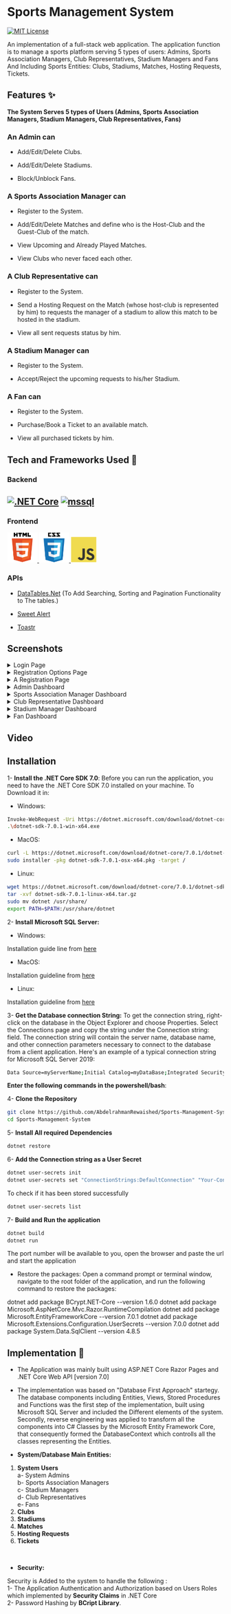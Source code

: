# Sports Management System
[![MIT License](https://img.shields.io/badge/License-MIT-green.svg)](https://choosealicense.com/licenses/mit/)


An implementation of a full-stack web application.
The application function is to manage a sports platform serving 5 types of users: Admins, Sports Association Managers, Club Representatives, Stadium Managers and Fans
And Including Sports Entities: Clubs, Stadiums, Matches, Hosting Requests, Tickets.

## Features ✨
<b> The System Serves 5 types of Users (Admins, Sports Association Managers, Stadium Managers, Club Representatives, Fans) </b>

### An Admin can

- Add/Edit/Delete Clubs.

- Add/Edit/Delete Stadiums.

- Block/Unblock Fans.

### A Sports Association Manager can

- Register to the System.

- Add/Edit/Delete Matches and define who is the Host-Club and the Guest-Club of the match.

- View Upcoming and Already Played Matches.

- View Clubs who never faced each other.

### A Club Representative can

- Register to the System.

- Send a Hosting Request on the Match (whose host-club is represented by him) to requests the manager of a stadium to allow this match to be hosted in the stadium.

- View all sent requests status by him.

### A Stadium Manager can

- Register to the System.

- Accept/Reject the upcoming requests to his/her Stadium.

### A Fan can

- Register to the System.

- Purchase/Book a Ticket to an available match.

- View all purchased tickets by him.



## Tech and Frameworks Used 🧰
### Backend
<a href="https://cdnlogo.com/logo/dot-net-core_832.html"><img src="https://cdn.cdnlogo.com/logos/d/6/dot-net-core.svg" alt=".NET Core" width="70" height="70"/></a>     <a href="https://www.microsoft.com/en-us/sql-server" target="_blank" rel="noreferrer"> <img src="https://www.svgrepo.com/show/303229/microsoft-sql-server-logo.svg" alt="mssql" width="70" height="70"/> </a>
- 

### Frontend
<a href="https://www.w3.org/html/" target="_blank" rel="noreferrer"> <img src="https://raw.githubusercontent.com/devicons/devicon/master/icons/html5/html5-original-wordmark.svg" alt="html5" width="70" height="70"/> </a><a href="https://www.w3schools.com/css/" target="_blank" rel="noreferrer"> <img src="https://raw.githubusercontent.com/devicons/devicon/master/icons/css3/css3-original-wordmark.svg" alt="css3" width="70" height="70"/> </a><a href="https://developer.mozilla.org/en-US/docs/Web/JavaScript" target="_blank" rel="noreferrer"> <img src="https://raw.githubusercontent.com/devicons/devicon/master/icons/javascript/javascript-original.svg" alt="javascript" width="60" height="60"/> </a>

### APIs

- <a href="https://datatables.net/reference/api/">DataTables.Net</a>  (To Add Searching, Sorting and Pagination Functionality to The tables.)

- <a href="https://sweetalert2.github.io/">Sweet Alert</a>

- <a href="https://github.com/CodeSeven/toastr">Toastr</a>

## Screenshots

<details>
  <summary>Login Page</summary>
    <br>
    <img src="https://user-images.githubusercontent.com/116602823/218286132-989a95a5-e5ad-4311-8d4f-6c8d6be83688.png">
</details>

<details>
  <summary>Registration Options Page</summary>
    <br>
    <img src="https://user-images.githubusercontent.com/116602823/218286393-4293dade-44d2-4e3a-bb80-96749459ea40.png">
</details>

<details>
  <summary>A Registration Page</summary>
    <br>
    <img src="https://user-images.githubusercontent.com/116602823/218286467-2b1124b9-99d3-4457-bbfd-d895b6fd94cc.png">
</details>

<details>
  <summary>Admin Dashboard</summary>
    <br>
    <img src="https://user-images.githubusercontent.com/116602823/218286498-74964839-bc41-47c4-befa-50e27dd23cb9.png">
</details>

<details>
  <summary>Sports Association Manager Dashboard</summary>
    <br>
    <img src="https://user-images.githubusercontent.com/116602823/218286511-ef4706cb-4a1b-44a6-907e-d96a40f34c35.png">
</details>

<details>
  <summary>Club Representative Dashboard</summary>
    <br>
    <img src="https://user-images.githubusercontent.com/116602823/218286534-83c2c95a-7ec0-4e7d-afcc-f02fc85934d7.png">
</details>

<details>
  <summary>Stadium Manager Dashboard</summary>
    <br>
    <img src="https://user-images.githubusercontent.com/116602823/218286570-5d920346-7284-484e-8713-e44543639d2c.png">
</details>

<details>
  <summary>Fan Dashboard</summary>
    <br>
    <img src="https://user-images.githubusercontent.com/116602823/218286590-a90b6f89-437b-40f8-b847-21dfe6e61a3d.png">
</details>


## Video 


## Installation 

1- <b>Install the .NET Core SDK 7.0</b>: Before you can run the application, you need to have the .NET Core SDK 7.0 installed on your machine. 
To Download it in:

- Windows:
```bash
Invoke-WebRequest -Uri https://dotnet.microsoft.com/download/dotnet-core/7.0.1/dotnet-sdk-7.0.1-win-x64.exe -OutFile dotnet-sdk-7.0.1-win-x64.exe
.\dotnet-sdk-7.0.1-win-x64.exe
```

- MacOS:
```bash
curl -L https://dotnet.microsoft.com/download/dotnet-core/7.0.1/dotnet-sdk-7.0.1-osx-x64.pkg -o dotnet-sdk-7.0.1-osx-x64.pkg
sudo installer -pkg dotnet-sdk-7.0.1-osx-x64.pkg -target /
```

- Linux:
```bash
wget https://dotnet.microsoft.com/download/dotnet-core/7.0.1/dotnet-sdk-7.0.1-linux-x64.tar.gz
tar -xvf dotnet-sdk-7.0.1-linux-x64.tar.gz
sudo mv dotnet /usr/share/
export PATH=$PATH:/usr/share/dotnet
```
2- <b>Install Microsoft SQL Server:</b>

- Windows:

Installation guide line from <a href="https://www.guru99.com/download-install-sql-server.html">here</a>


- MacOS:

Installation guideline from <a href="https://builtin.com/software-engineering-perspectives/sql-server-management-studio-mac">here</a>

- Linux: 

Installation guideline from <a href="https://learn.microsoft.com/en-us/sql/linux/sql-server-linux-setup?view=sql-server-ver16">here</a>

3- <b>Get the Database connection String:</b>
To get the connection string, right-click on the database in the Object Explorer and choose Properties.
Select the Connections page and copy the string under the Connection string: field.
The connection string will contain the server name, database name, and other connection parameters necessary to connect to the database from a client application. Here's an example of a typical connection string for Microsoft SQL Server 2019:
```bash
Data Source=myServerName;Initial Catalog=myDataBase;Integrated Security=True;
```
<b>Enter the following commands in the powershell/bash</b>:

4- <b>Clone the Repository</b> 
```bash
git clone https://github.com/AbdelrahmanRewaished/Sports-Management-System
cd Sports-Management-System
```

5- <b>Install All required Dependencies</b>
```bash
dotnet restore
```
6- <b>Add the Connection string as a User Secret</b>
```bash
dotnet user-secrets init
dotnet user-secrets set "ConnectionStrings:DefaultConnection" "Your-Connection-String" 
```
To check if it has been stored successfully 
```bash
dotnet user-secrets list
```
7- <b>Build and Run the application</b>
```bash
dotnet build
dotnet run
```
The port number will be available to you, open the browser and paste the url and start the application


- Restore the packages: Open a command prompt or terminal window, navigate to the root folder of the application, and run the following command to restore the packages:

dotnet add package BCrypt.NET-Core --version 1.6.0
dotnet add package Microsoft.AspNetCore.Mvc.Razor.RuntimeCompilation
dotnet add package Microsoft.EntityFrameworkCore --version 7.0.1
dotnet add package Microsoft.Extensions.Configuration.UserSecrets --version 7.0.0
dotnet add package System.Data.SqlClient --version 4.8.5



## Implementation 🔨
- The Application was mainly built using ASP.NET Core Razor Pages and .NET Core Web API [version 7.0]
- The implementation was based on "Database First Approach" startegy.
The database components including Entities, Views, Stored Procedures and Functions was the first step of the implementation, built using Microsoft SQL Server and included the Different elements of the system. <br>
Secondly, reverse engineering was applied to transform all the components into C# Classes by the Microsoft Entity Framework Core, that consequently formed the DatabaseContext which controlls all the classes representing the Entities.

- <b>System/Database Main Entities:</b>

1) <b>System Users</b> <br>
  a- System Admins <br>
  b- Sports Association Managers <br>
  c- Stadium Managers <br>
  d- Club Representatives<br>
  e- Fans<br>
2) <b>Clubs</b><br>
3) <b>Stadiums</b><br>
4) <b>Matches</b><br>
5) <b>Hosting Requests</b> <br>
6) <b>Tickets</b> <br>
<br>

- <b>Security:</b>

Security is Added to the system to handle the following :<br>
1- The Application Authentication and Authorization based on Users Roles which implemented by <b>Security Claims</b> in .NET Core <br>
2- Password Hashing by <b>BCript Library</b>.






